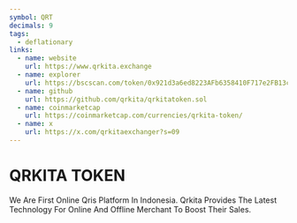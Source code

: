 ```yaml
---
symbol: QRT
decimals: 9
tags:
  - deflationary
links:
  - name: website
    url: https://www.qrkita.exchange
  - name: explorer
    url: https://bscscan.com/token/0x921d3a6ed8223AFb6358410F717e2FB13cbae700
  - name: github
    url: https://github.com/qrkita/qrkitatoken.sol
  - name: coinmarketcap
    url: https://coinmarketcap.com/currencies/qrkita-token/
  - name: x
    url: https://x.com/qrkitaexchanger?s=09
---
```


# QRKITA TOKEN

We Are First Online Qris Platform In Indonesia. Qrkita Provides The Latest Technology For Online And Offline Merchant To Boost Their Sales.
